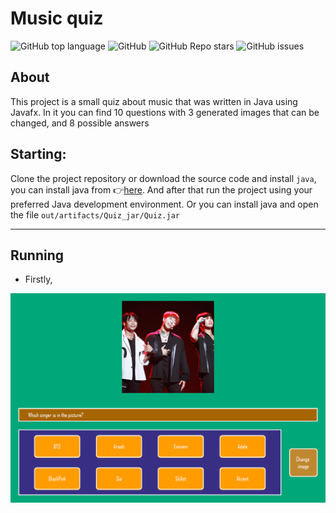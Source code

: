 # Music quiz

![GitHub top language](https://img.shields.io/github/languages/top/NewMrPotato/Music-Quiz)
![GitHub](https://img.shields.io/github/license/NewMrPotato/Music-Quiz)
![GitHub Repo stars](https://img.shields.io/github/stars/NewMrPotato/Music-Quiz)
![GitHub issues](https://img.shields.io/github/issues/NewMrPotato/Music-Quiz)

## About

This project is a small quiz about music that was written in Java using Javafx. In it you can find 10 questions with 3 generated images that can be changed, and 8 possible answers
## Starting:

Clone the project repository or download the source code and install `java`, you can install java from :point_right:[here](https://www.oracle.com/java/technologies/downloads/). And after that run the project using your preferred Java development environment. Or you can install java and open the file `out/artifacts/Quiz_jar/Quiz.jar`

___

## Running

- Firstly,

![1](images/readme/1.PNG)


